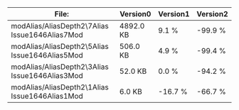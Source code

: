 File:|Version0|Version1|Version2
---|---|---|---
modAlias/AliasDepth2\7Alias Issue1646Alias7Mod|4892.0 KB|9.1 %|-99.9 %
modAlias/AliasDepth2\5Alias Issue1646Alias5Mod|506.0 KB|4.9 %|-99.4 %
modAlias/AliasDepth2\3Alias Issue1646Alias3Mod|52.0 KB|0.0 %|-94.2 %
modAlias/AliasDepth2\1Alias Issue1646Alias1Mod|6.0 KB|-16.7 %|-66.7 %
